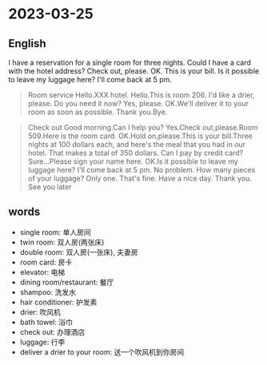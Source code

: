 # 2023-03-25

## English
I have a reservation for a single room for three nights.
Could I have a card with the hotel address?
Check out, please.
OK. This is your bill.
Is it possible to leave my luggage here? I'll come back at 5 pm.

>Room service
Hello.XXX hotel.
Hello.This is room 206. I'd like a drier, please.
Do you need it now?
Yes, please.
OK.We'll deliver it to your room as soon as possible.
Thank you.Bye.

>Check out
Good morning.Can I help you?
Yes.Check out,please.Room 509.Here is the room card.
OK.Hold on,please.This is your bill.Three nights at 100 dollars each, and here's the
meal that you had in our hotel. That makes a total of 350 dollars.
Can I pay by credit card?
Sure...Please sign your name here.
OK.Is it possible to leave my luggage here? I'll come back at 5 pm.
No problem. How many pieces of your luggage?
Only one.
That's fine. Have a nice day.
Thank you. See you later



## words
* single room: 单人房间
* twin room: 双人房(两张床)
* double room: 双人房(一张床), 夫妻房
* room card: 房卡
* elevator: 电梯
* dining room/restaurant: 餐厅
* shampoo: 洗发水
* hair conditioner: 护发素
* drier: 吹风机
* bath towel: 浴巾
* check out: 办理酒店
* luggage: 行李
* deliver a drier to your room: 送一个吹风机到你房间


